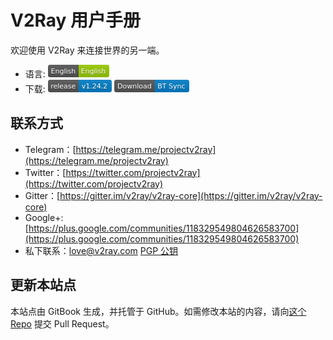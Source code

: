 # V2Ray 用户手册

欢迎使用 V2Ray 来连接世界的另一端。

* 语言: [![English](/resources/english.png)](https://www.v2ray.com/en/)
* 下载: [![GitHub release](/resources/github-release.png)](https://github.com/v2ray/v2ray-core/releases/latest) [![BT Sync](/resources/btsync.png)](https://link.getsync.com/#f=v2ray&sz=19E6&t=1&s=6FLYZURKW4ZI5SIE55VJXTLNAMTMILCL&i=CER544EIJKHBENRLTK6JZ4X32OTPZDTQV&v=2.3)

## 联系方式
* Telegram：[https://telegram.me/projectv2ray](https://telegram.me/projectv2ray)
* Twitter：[https://twitter.com/projectv2ray](https://twitter.com/projectv2ray)
* Gitter：[https://gitter.im/v2ray/v2ray-core](https://gitter.im/v2ray/v2ray-core)
* Google+: [https://plus.google.com/communities/118329549804626583700](https://plus.google.com/communities/118329549804626583700)
* 私下联系：love@v2ray.com [PGP 公钥](chapter_00/pgp.md)

## 更新本站点
本站点由 GitBook 生成，并托管于 GitHub。如需修改本站的内容，请向[这个 Repo](https://github.com/v2ray/manual) 提交 Pull Request。
